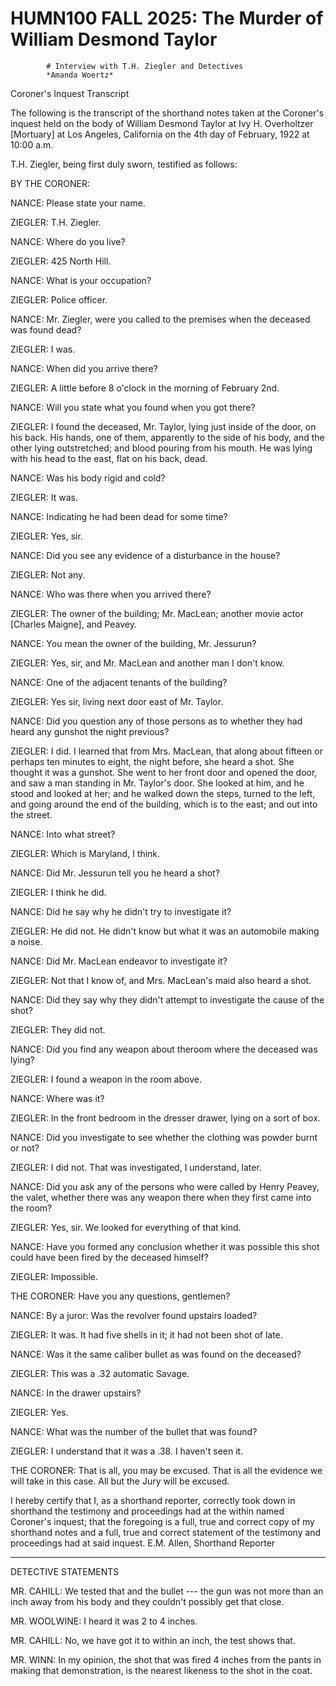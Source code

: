 
   # HUMN100 FALL 2025: The Murder of William Desmond Taylor
   
      
         
            # Interview with T.H. Ziegler and Detectives
            *Amanda Woertz*

            Coroner's Inquest Transcript

            The following is the transcript of the shorthand notes taken at the Coroner's
               inquest held on the body of William Desmond Taylor at
                     Ivy H. Overholtzer [Mortuary] at
                  Los Angeles, California on the 4th day of February,
                  1922 at 10:00 a.m. 
            T.H. Ziegler, being first duly sworn, testified as follows:

            BY THE CORONER:

            NANCE: Please state your name.

            ZIEGLER: T.H. Ziegler.

            NANCE: Where do you live?

            ZIEGLER: 425 North Hill.

            NANCE: What is your occupation?

            ZIEGLER: Police officer.

            NANCE: Mr. Ziegler, were you called to the
                  premises when the deceased was found dead?

            ZIEGLER: I was.

            NANCE: When did you arrive there?

            ZIEGLER: A little before
               8 o'clock in the morning of February 2nd.

            NANCE: Will you state what you found when you got there?

            ZIEGLER: I found the deceased, Mr. Taylor, lying just inside of the door, on
                  his
               back. His
               hands, one of them, apparently to the side
               of his
               body, and the other lying outstretched; and
                  blood pouring from his
               mouth. He
               was lying with his
               head to the east, flat on his
               back, dead. 
            NANCE: Was his
               body rigid and cold?

            ZIEGLER: It was.

            NANCE: Indicating he had been dead for some
                  time?

            ZIEGLER: Yes, sir.

            NANCE: Did you see any evidence of a disturbance
               in the house?

            ZIEGLER: Not any.

            NANCE: Who was there when you arrived there?

            ZIEGLER: The owner of the building; Mr.
                  MacLean; another movie actor
                  [Charles Maigne], and Peavey.

            NANCE: You mean the owner of the building, Mr.
                  Jessurun?

            ZIEGLER: Yes, sir, and Mr. MacLean and another man I don't know.

            NANCE: One of the adjacent
               tenants of the building?

             ZIEGLER: Yes sir, living next door
               east of Mr.
                  Taylor.

            NANCE: Did you question any of those persons as to whether they had heard any gunshot the
                  night previous?

            ZIEGLER: I did. I learned that from Mrs.
                  MacLean, that along about fifteen or perhaps ten minutes to
                  eight,
               the night before, she heard
                  a shot. She thought it was a gunshot. She went to her
               front door and opened the door, and saw a man standing in Mr. Taylor's
               door. She looked at him, and he stood and looked at her; and he walked down the
                  steps, turned to the left, and going
               around the end of the building, which is to
               the east; and out into the street. 
            NANCE: Into what street?

            ZIEGLER: Which is  Maryland, I think.

            NANCE: Did Mr. Jessurun tell you he heard a shot?

            ZIEGLER: I think he did.

            NANCE: Did he say why he didn't try to investigate it?

            ZIEGLER: He did not. He didn't know but what it was an automobile making a noise.

            NANCE: Did Mr. MacLean endeavor to investigate
               it?

            ZIEGLER: Not that I know of, and Mrs. MacLean's maid
               also heard a shot.

            NANCE: Did they say why they didn't attempt
               to investigate the cause of the shot?

            ZIEGLER: They did not.

            NANCE: Did you find any weapon about
                  theroom where the deceased was lying?

            ZIEGLER: I found a  weapon in the room above.

            NANCE: Where was it?

            ZIEGLER: In the front bedroom in the dresser drawer, lying on a sort of box.

            NANCE: Did you investigate to see whether the
                  clothing was powder
                  burnt or not?

            ZIEGLER: I did not. That was investigated,
               I understand, later.

            NANCE: Did you ask any of the persons who were called by
                  Henry Peavey, the valet, whether there was any
                  weapon there when they first came into the
                  room?

            ZIEGLER: Yes, sir. We looked for everything of that
               kind.

            NANCE: Have you formed any conclusion whether it
               was possible this shot could have been fired by
               the deceased
               himself?
            ZIEGLER: Impossible.

            THE CORONER: Have you any questions, gentlemen?

            NANCE: By a juror: Was the revolver found upstairs
               loaded? 

            ZIEGLER: It was. It had five shells in it; it had
               not been shot of late. 

            NANCE: Was it the same caliber bullet as was
               found on the deceased?

            ZIEGLER: This was a .32 automatic Savage.

            NANCE: In the drawer
               upstairs?

            ZIEGLER: Yes.

            NANCE: What was the number of the bullet that was
               found? 

            ZIEGLER: I understand that it was a .38. I
               haven't seen it.

            THE CORONER: That is all, you may be excused. That is all the evidence we will take in this case. All but the
                  Jury will be excused. 
            I hereby certify that I, as a shorthand reporter,
               correctly took down in shorthand the testimony and proceedings had at the within named
                  Coroner's
               inquest; that the foregoing is a full, true and
               correct copy of my shorthand
               notes and a full, true and correct statement
               of the testimony and proceedings had at said
                  inquest. E.M.
                  Allen, Shorthand Reporter 
             _____ 

            DETECTIVE STATEMENTS

            MR. CAHILL: We tested that and the bullet --- the gun was
               not more than an inch away from his body and they
               couldn't possibly get that close. 
            MR. WOOLWINE: I heard it was 2 to 4 inches.

            MR. CAHILL: No, we have got it to within an inch, the test shows that.

            MR. WINN: In my opinion, the shot that was fired
               4 inches from the pants in making
                  that demonstration, is the nearest likeness to
               the shot in the coat. 

         
      
   
